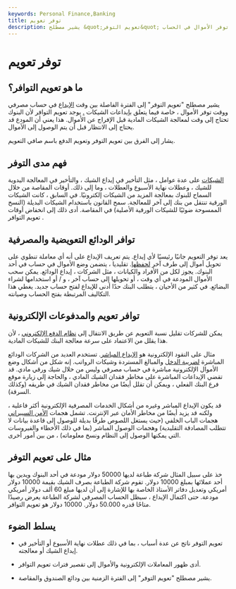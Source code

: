 ```yaml
---
keywords: Personal Finance,Banking
title: توفر تعويم
description: يشير مصطلح &quot;تعويم التوفر&quot; إلى الفترة الزمنية بين وقت الإيداع ووقت توفر الأموال في الحساب.
---
```


# توفر تعويم
## ما هو تعويم التوافر؟

يشير مصطلح "تعويم التوفر" إلى الفترة الفاصلة بين وقت [الإيداع](/deposit) في حساب مصرفي ووقت توفر الأموال ، خاصة فيما يتعلق بإيداعات الشيكات [.](/check) يوجد تعويم التوافر لأن البنوك تحتاج إلى وقت لمعالجة الشيكات المادية قبل الإفراج عن الأموال. هذا يعني أن المودع قد يحتاج إلى الانتظار قبل أن يتم الوصول إلى الأموال.

يشار إلى الفرق بين تعويم التوفر وتعويم الدفع باسم صافي التعويم.

## فهم مدى التوفر

[الشيكات](/check_21) على عدة عوامل ، مثل التأخير في إيداع الشيك ، والتأخير في المعالجة اليدوية للشيك ، وعطلات نهاية الأسبوع والعطلات ، وما إلى ذلك. أوقات المقاصة من خلال السماح للبنوك بمعالجة المزيد من الشيكات إلكترونيًا. في السابق ، كانت الشيكات الورقية تنتقل من بنك إلى آخر للمعالجة. سمح القانون باستخدام الشيكات البديلة (النسخ الممسوحة ضوئيًا للشيكات الورقية الأصلية) في المقاصة. أدى ذلك إلى انخفاض أوقات تعويم التوافر .

## توافر الودائع التعويضية والمصرفية

يعد توفر التعويم جانبًا رئيسيًا لأي إيداع. يتم تعريف الإيداع على أنه أي معاملة تنطوي على تحويل أموال إلى طرف آخر [لحفظها](/safekeeping). تقليديا ، يتضمن وضع الأموال في حساب في أحد البنوك. يجوز لكل من الأفراد والكيانات ، مثل الشركات ، إيداع الودائع. يمكن سحب الأموال المودعة في أي وقت ، أو تحويلها إلى حساب آخر ، و / أو استخدامها لشراء البضائع. في كثير من الأحيان ، يتطلب البنك حدًا أدنى للإيداع لفتح حساب جديد. يغطي هذا التكاليف المرتبطة بفتح الحساب وصيانته.

## توافر تعويم والمدفوعات الإلكترونية

يمكن للشركات تقليل نسبة التعويم عن طريق الانتقال إلى [نظام الدفع الإلكتروني](/electronic-money) ، لأن هذا يقلل من الاعتماد على سرعة معالجة البنك للشيكات المادية.

مثال على النقود الإلكترونية هو [الإيداع المباشر](/directdeposit). تستخدم العديد من الشركات الودائع المباشرة [لضريبة الدخل](/incometax) والمبالغ المستردة وشيكات الرواتب. إنه شكل من أشكال وضع الأموال الإلكترونية مباشرة في حساب مصرفي وليس من خلال شيك ورقي مادي. قد تقضي الإيداعات المباشرة على مخاطر فقدان الشيك المادي ، والحاجة إلى زيارة موقع فرع البنك الفعلي ، ويمكن أن تقلل أيضًا من مخاطر فقدان الشيك في طريقه (وكذلك السرقة).

قد يكون الإيداع المباشر وغيره من أشكال الخدمات المصرفية الإلكترونية أكثر فاعلية ، ولكنه قد يزيد أيضًا من مخاطر الأمان عبر الإنترنت. تشمل هجمات [الأمن السيبراني](/cybersecurity) هجمات الباب الخلفي (حيث يستغل اللصوص طرقًا بديلة للوصول إلى قاعدة بيانات لا تتطلب المصادقة التقليدية) وهجمات الوصول المباشر (بما في ذلك الأخطاء والفيروسات التي يمكنها الوصول إلى النظام ونسخ معلوماته) ، من بين أمور أخرى.

## مثال على تعويم التوفر

خذ على سبيل المثال شركة طباعة لديها 50000 دولار مودعة في أحد البنوك ويدين بها أحد عملائها بمبلغ 10000 دولار. تقوم شركة الطباعة بصرف الشيك بقيمة 10000 دولار أمريكي وتعديل دفاتر الأستاذ الخاصة بها للإشارة إلى أن لديها مبلغ 60 ألف دولار أمريكي مودعة. حتى اكتمال الإيداع ، سيظل الحساب المصرفي لشركة الطباعة يعرض رصيدًا متاحًا قدره 50.000 دولار. 10000 دولار هو تعويم التوافر.

## يسلط الضوء

- تعويم التوفر ناتج عن عدة أسباب ، بما في ذلك عطلات نهاية الأسبوع أو التأخير في إيداع الشيك أو معالجته.

- أدى ظهور المعاملات الإلكترونية والأموال إلى تقصير فترات تعويم التوافر.

- يشير مصطلح "تعويم التوفر" إلى الفترة الزمنية بين ودائع الصندوق والمقاصة.

